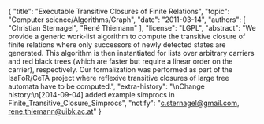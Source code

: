{
    "title": "Executable Transitive Closures of Finite Relations",
    "topic": "Computer science/Algorithms/Graph",
    "date": "2011-03-14",
    "authors": [
        "Christian Sternagel",
        "René Thiemann"
    ],
    "license": "LGPL",
    "abstract": "We provide a generic work-list algorithm to compute the transitive closure of finite relations where only successors of newly detected states are generated. This algorithm is then instantiated for lists over arbitrary carriers and red black trees (which are faster but require a linear order on the carrier), respectively.  Our formalization was performed as part of the IsaFoR/CeTA project where reflexive transitive closures of large tree automata have to be computed.",
    "extra-history": "\nChange history:\n[2014-09-04] added example simprocs in Finite_Transitive_Closure_Simprocs",
    "notify": "c.sternagel@gmail.com, rene.thiemann@uibk.ac.at"
}